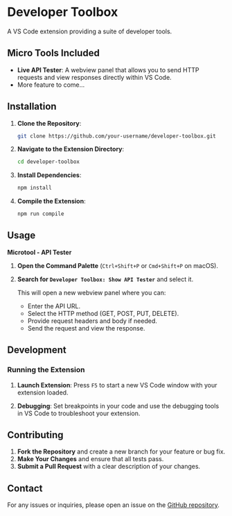 # Developer Toolbox

A VS Code extension providing a suite of developer tools.

## Micro Tools Included

- **Live API Tester**: A webview panel that allows you to send HTTP requests and view responses directly within VS Code.
- More feature to come...

## Installation

1. **Clone the Repository**:
    ```sh
    git clone https://github.com/your-username/developer-toolbox.git
    ```
2. **Navigate to the Extension Directory**:
    ```sh
    cd developer-toolbox
    ```
3. **Install Dependencies**:
    ```sh
    npm install
    ```
4. **Compile the Extension**:
    ```sh
    npm run compile
    ```

## Usage
**Microtool - API Tester**
1. **Open the Command Palette** (`Ctrl+Shift+P` or `Cmd+Shift+P` on macOS).
2. **Search for `Developer Toolbox: Show API Tester`** and select it.

   This will open a new webview panel where you can:

   - Enter the API URL.
   - Select the HTTP method (GET, POST, PUT, DELETE).
   - Provide request headers and body if needed.
   - Send the request and view the response.

## Development

### Running the Extension

1. **Launch Extension**:
    Press `F5` to start a new VS Code window with your extension loaded.

2. **Debugging**:
    Set breakpoints in your code and use the debugging tools in VS Code to troubleshoot your extension.
   
## Contributing

1. **Fork the Repository** and create a new branch for your feature or bug fix.
2. **Make Your Changes** and ensure that all tests pass.
3. **Submit a Pull Request** with a clear description of your changes.

## Contact

For any issues or inquiries, please open an issue on the [GitHub repository](https://github.com/lmkhwana/developer-toolbox/issues).


